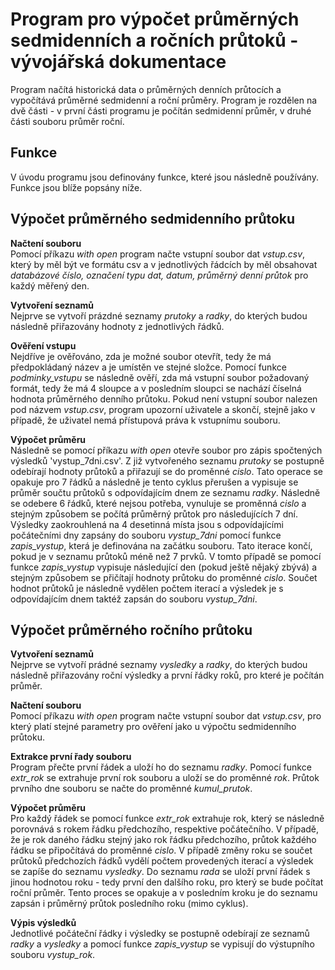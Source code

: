 # Program pro výpočet průměrných sedmidenních a ročních průtoků - vývojářská dokumentace
Program načítá historická data o průměrných denních průtocích a vypočítává průměrné sedmidenní a roční průměry. Program je rozdělen na dvě části - v první části programu je počítán sedmidenní průměr, v druhé části souboru průměr roční.

## Funkce
V úvodu programu jsou definovány funkce, které jsou následně používány. Funkce jsou blíže popsány níže.

## Výpočet průměrného sedmidenního průtoku 

**Načtení souboru**\
Pomocí příkazu *with open* program načte vstupní soubor dat *vstup.csv*, který by měl být ve formátu csv a v jednotlivých řádcích by měl obsahovat *databázové číslo, označení typu dat, datum, průměrný denní průtok* pro každý měřený den. 

**Vytvoření seznamů**\
Nejprve se vytvoří prázdné seznamy *prutoky* a *radky*, do kterých budou následně přiřazovány hodnoty z jednotlivých řádků.

**Ověření vstupu**\
Nejdříve je ověřováno, zda je možné soubor otevřít, tedy že má předpokládaný název a je umístěn ve stejné složce. Pomocí funkce *podminky_vstupu* se následně ověří, zda má vstupní soubor požadovaný formát, tedy že má 4 sloupce a v posledním sloupci se nachází číselná hodnota průměrného denního průtoku. Pokud není vstupní soubor nalezen pod názvem *vstup.csv*, program upozorní uživatele a skončí, stejně jako v případě, že uživatel nemá přístupová práva k vstupnímu souboru.

**Výpočet průměru**\
Následně se pomocí příkazu *with open* otevře soubor pro zápis spočtených výsledků 'vystup_7dni.csv'.
Z již vytvořeného seznamu *prutoky* se postupně odebírají hodnoty průtoků a přiřazují se do proměnné *cislo*. Tato operace se opakuje pro 7 řádků a následně je tento cyklus přerušen a vypisuje se průměr součtu průtoků s odpovídajícím dnem ze seznamu *radky*. Následně se odebere
6 řádků, které nejsou potřeba, vynuluje se proměnná *cislo* a stejným způsobem se počítá průměrný průtok pro následujících 7 dní.
Výsledky zaokrouhlená na 4 desetinná místa jsou s odpovídajícími počátečními dny zapsány do souboru *vystup_7dni* pomocí funkce *zapis_vystup*, která je definována na začátku souboru. 
Tato iterace končí, pokud je v seznamu průtoků méně než 7 prvků. V tomto případě se pomocí funkce *zapis_vystup* vypisuje následující den (pokud ještě nějaký zbývá) a stejným způsobem se přičítají hodnoty průtoku do proměnné *cislo*. Součet hodnot průtoků je následně vydělen počtem iterací a výsledek 
je s odpovídajícím dnem taktéž zapsán do souboru *vystup_7dni*.

## Výpočet průměrného ročního průtoku 

**Vytvoření seznamů**\
Nejprve se vytvoří prádné seznamy *vysledky* a *radky*, do kterých budou následně přiřazovány roční výsledky a první řádky roků, pro které je počítán průměr. 

**Načtení souboru**\
Pomocí příkazu *with open* program načte vstupní soubor dat *vstup.csv*, pro který platí stejné parametry pro ověření jako u výpočtu sedmidenního průtoku.

**Extrakce první řady souboru**\
Program přečte první řádek a uloží ho do seznamu *radky*. Pomocí funkce *extr_rok* se extrahuje první rok souboru a uloží se do proměnné *rok*. Průtok prvního dne souboru se načte do proměnné *kumul_prutok*.

**Výpočet průměru**\
Pro každý řádek se pomocí funkce *extr_rok* extrahuje rok, který se následně porovnává s rokem řádku předchozího, respektive počátečního.
V případě, že je rok daného řádku stejný jako rok řádku předchozího, průtok každého řádku se připočítává do proměnné *cislo*.
V případě změny roku se součet průtoků předchozích řádků vydělí počtem provedených iterací a výsledek se zapíše do seznamu *vysledky*. 
Do seznamu *rada* se uloží první řádek s jinou hodnotou roku - tedy první den dalšího roku, pro který se bude počítat roční průměr. 
Tento proces se opakuje a v posledním kroku je do seznamu zapsán i průměrný průtok posledního roku (mimo cyklus).

**Výpis výsledků**\
Jednotlivé počáteční řádky i výsledky se postupně odebírají ze seznamů *radky* a *vysledky* a pomocí funkce *zapis_vystup* se vypisují do výstupního souboru *vystup_rok*. 


